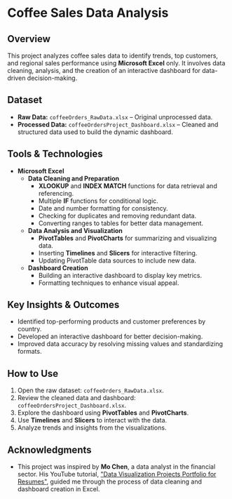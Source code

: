 # Coffee Sales Data Analysis

## Overview

This project analyzes coffee sales data to identify trends, top customers, and regional sales performance using **Microsoft Excel** only. It involves data cleaning, analysis, and the creation of an interactive dashboard for data-driven decision-making.

## Dataset

- **Raw Data:** `coffeeOrders_RawData.xlsx` – Original unprocessed data.
- **Processed Data:** `coffeeOrdersProject_Dashboard.xlsx` – Cleaned and structured data used to build the dynamic dashboard.

## Tools & Technologies

- **Microsoft Excel**
  - **Data Cleaning and Preparation**
    - **XLOOKUP** and **INDEX MATCH** functions for data retrieval and referencing.
    - Multiple **IF** functions for conditional logic.
    - Date and number formatting for consistency.
    - Checking for duplicates and removing redundant data.
    - Converting ranges to tables for better data management.
  - **Data Analysis and Visualization**
    - **PivotTables** and **PivotCharts** for summarizing and visualizing data.
    - Inserting **Timelines** and **Slicers** for interactive filtering.
    - Updating PivotTable data sources to include new data.
  - **Dashboard Creation**
    - Building an interactive dashboard to display key metrics.
    - Formatting techniques to enhance visual appeal.

## Key Insights & Outcomes

- Identified top-performing products and customer preferences by country.
- Developed an interactive dashboard for better decision-making.
- Improved data accuracy by resolving missing values and standardizing formats.

## How to Use

1. Open the raw dataset: `coffeeOrders_RawData.xlsx`.
2. Review the cleaned data and dashboard: `coffeeOrdersProject_Dashboard.xlsx`.
3. Explore the dashboard using **PivotTables** and **PivotCharts**.
4. Use **Timelines** and **Slicers** to interact with the data.
5. Analyze trends and insights from the visualizations.

## Acknowledgments

- This project was inspired by **Mo Chen**, a data analyst in the financial sector. His YouTube tutorial, ["Data Visualization Projects Portfolio for Resumes"](https://www.youtube.com/watch?v=m13o5aqeCbM), guided me through the process of data cleaning and dashboard creation in Excel.

